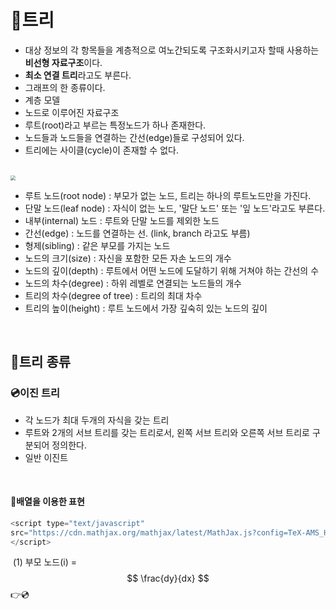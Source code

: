 # 🔮트리

- 대상 정보의 각 항목들을 계층적으로 여노간되도록 구조화시키고자 할때 사용하는 **비선형 자료구조**이다.
- **최소 연결 트리**라고도 부른다.
- 그래프의 한 종류이다.
- 계층 모델
- 노드로 이루어진 자료구조
- 루트(root)라고 부르는 특정노드가 하나 존재한다.
- 노드들과 노드들을 연결하는 간선(edge)들로 구성되어 있다.
- 트리에는 사이클(cycle)이 존재할 수 없다.

<br>

<img src="https://postfiles.pstatic.net/MjAyMDEwMDFfMTE0/MDAxNjAxNTU2MjM1NDIy.C4SNM7xUVeEVwjRge9ApYRPSdkcBMvfR5L37-z33-iAg.E_1zuNBzUR8e-zf3JIi4x7KLh2JTFZts2Fq8oYxzEfwg.PNG.mingyeung/image.png?type=w966" style="zoom:50%;" />

- 루트 노드(root node) : 부모가 없는 노드, 트리는 하나의 루트노드만을 가진다.
- 단말 노드(leaf node) : 자식이 없는 노드, '말단 노드' 또는 '잎 노드'라고도 부른다.
- 내부(internal) 노드 : 루트와 단말 노드를 제외한 노드
- 간선(edge) : 노드를 연결하는 선. (link, branch 라고도 부름)
- 형제(sibling) : 같은 부모를 가지는 노드
- 노드의 크기(size) : 자신을 포함한 모든 자손 노드의 개수
- 노드의 깊이(depth) : 루트에서 어떤 노드에 도달하기 위해 거쳐야 하는 간선의 수
- 노드의 차수(degree) : 하위 레벨로 연결되는 노드들의 개수
- 트리의 차수(degree of tree) : 트리의 최대 차수
- 트리의 높이(height) : 루트 노드에서 가장 깊숙히 있는 노드의 깊이

<br>

## 🔮트리 종류

### 💿이진 트리

- 각 노드가 최대 두개의 자식을 갖는 트리
- 루트와 2개의 서브 트리를 갖는 트리로서, 왼쪽 서브 트리와 오른쪽 서브 트리로 구분되어 정의한다.
- 일반 이진트

<br>

#### 	💾배열을 이용한 표현

```javascript
<script type="text/javascript" 
src="https://cdn.mathjax.org/mathjax/latest/MathJax.js?config=TeX-AMS_HTML">
</script>
```

​		(1) 부모 노드(i) =
$$
\frac{dy}{dx}
$$
👉💿
